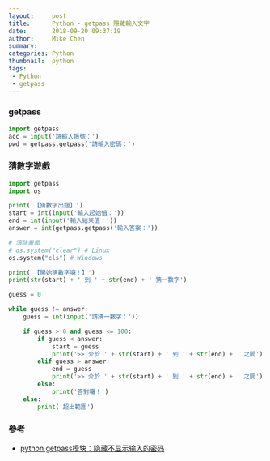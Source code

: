 ```yaml
---
layout:     post
title:      Python - getpass 隱藏輸入文字
date:       2018-09-20 09:37:19
author:     Mike Chen
summary:    
categories: Python
thumbnail:  python
tags:
 - Python
 - getpass
---
```


### getpass

```python
import getpass
acc = input('請輸入帳號：')
pwd = getpass.getpass('請輸入密碼：')
```


### 猜數字遊戲

```python
import getpass
import os

print('【猜數字出題】')
start = int(input('輸入起始值：'))
end = int(input('輸入結束值：'))
answer = int(getpass.getpass('輸入答案：'))

# 清除畫面
# os.system("clear") # Linux
os.system("cls") # Windows

print('【開始猜數字囉！】')
print(str(start) + ' 到 ' + str(end) + ' 猜一數字')

guess = 0

while guess != answer:
    guess = int(input('請猜一數字：'))

    if guess > 0 and guess <= 100:
        if guess < answer:
            start = guess
            print('>> 介於 ' + str(start) + ' 到 ' + str(end) + ' 之間')
        elif guess > answer:
            end = guess
            print('>> 介於 ' + str(start) + ' 到 ' + str(end) + ' 之間')
        else:
            print('答對囉！')
    else:
        print('超出範圍')

```


### 參考
* [python getpass模块：隐藏不显示输入的密码](http://blog.51cto.com/guyuyuan/1933271)